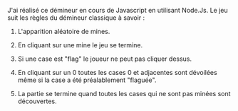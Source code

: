 J'ai réalisé ce démineur en cours de Javascript en utilisant Node.Js. Le jeu suit les règles du démineur classique à savoir :

1) L'apparition aléatoire de mines. 

2) En cliquant sur une mine le jeu se termine. 

3) Si une case est "flag" le joueur ne peut pas cliquer dessus. 

4) En cliquant sur un 0 toutes les cases 0 et adjacentes sont dévoilées même si la case a été préalablement "flaguée". 

5) La partie se termine quand toutes les cases qui ne sont pas minées sont découvertes.
